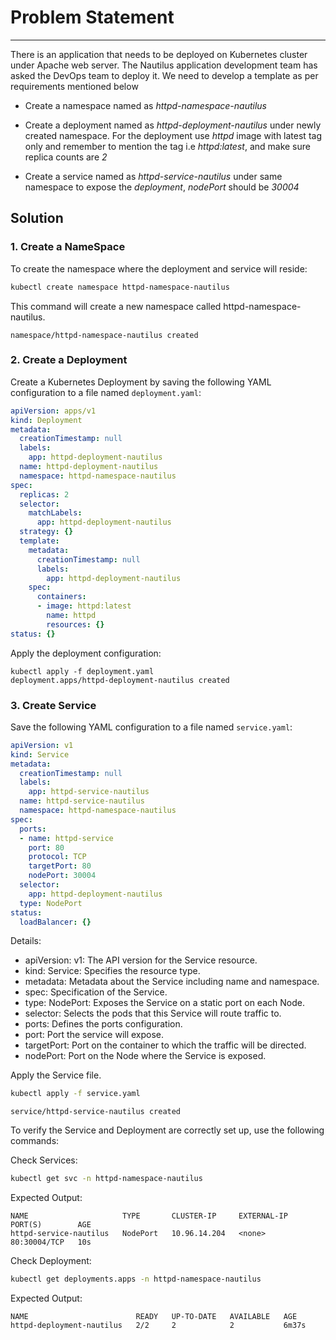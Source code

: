# Problem Statement

---
 There is an application that needs to be deployed on Kubernetes cluster under Apache web server. The Nautilus application development team has asked the DevOps team to deploy it. We need to develop a template as per requirements mentioned below

- Create a namespace named as *httpd-namespace-nautilus*

- Create a deployment named as *httpd-deployment-nautilus* under newly created namespace. For the deployment use *httpd* image with latest tag only and remember to mention the tag i.e *httpd:latest*, and make sure replica counts are *2*

- Create a service named as *httpd-service-nautilus* under same namespace to expose the *deployment*, *nodePort* should be *30004*

## Solution

### 1. Create a NameSpace

 To create the namespace where the deployment and service will reside:

```bash
kubectl create namespace httpd-namespace-nautilus
```

This command will create a new namespace called httpd-namespace-nautilus.

```plain
namespace/httpd-namespace-nautilus created
```

### 2. Create a Deployment

Create a Kubernetes Deployment by saving the following YAML configuration to a file named `deployment.yaml`:

```yaml
apiVersion: apps/v1
kind: Deployment
metadata:
  creationTimestamp: null
  labels:
    app: httpd-deployment-nautilus
  name: httpd-deployment-nautilus
  namespace: httpd-namespace-nautilus
spec:
  replicas: 2
  selector:
    matchLabels:
      app: httpd-deployment-nautilus
  strategy: {}
  template:
    metadata:
      creationTimestamp: null
      labels:
        app: httpd-deployment-nautilus
    spec:
      containers:
      - image: httpd:latest
        name: httpd
        resources: {}
status: {}
```

Apply the deployment configuration:

```plain
kubectl apply -f deployment.yaml
deployment.apps/httpd-deployment-nautilus created
```

### 3. Create Service

Save the following YAML configuration to a file named `service.yaml`:

```yaml
apiVersion: v1
kind: Service
metadata:
  creationTimestamp: null
  labels:
    app: httpd-service-nautilus
  name: httpd-service-nautilus
  namespace: httpd-namespace-nautilus
spec:
  ports:
  - name: httpd-service
    port: 80
    protocol: TCP
    targetPort: 80
    nodePort: 30004
  selector:
    app: httpd-deployment-nautilus
  type: NodePort
status:
  loadBalancer: {}
```

Details:

- apiVersion: v1: The API version for the Service resource.
- kind: Service: Specifies the resource type.
- metadata: Metadata about the Service including name and namespace.
- spec: Specification of the Service.
- type: NodePort: Exposes the Service on a static port on each Node.
- selector: Selects the pods that this Service will route traffic to.
- ports: Defines the ports configuration.
- port: Port the service will expose.
- targetPort: Port on the container to which the traffic will be directed.
- nodePort: Port on the Node where the Service is exposed.

 Apply the Service file.

```bash
kubectl apply -f service.yaml
```

```plain
service/httpd-service-nautilus created
```

 To verify the Service and Deployment are correctly set up, use the following commands:

Check Services:

```bash
kubectl get svc -n httpd-namespace-nautilus
```

Expected Output:

```plain
NAME                     TYPE       CLUSTER-IP     EXTERNAL-IP   PORT(S)        AGE
httpd-service-nautilus   NodePort   10.96.14.204   <none>        80:30004/TCP   10s
```

Check Deployment:

```bash
kubectl get deployments.apps -n httpd-namespace-nautilus
```

Expected Output:

```plain
NAME                        READY   UP-TO-DATE   AVAILABLE   AGE
httpd-deployment-nautilus   2/2     2            2           6m37s
```
